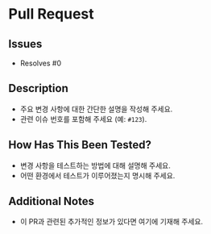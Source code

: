 # Pull Request

## Issues

- Resolves #0
<!-- 이 PR이 완전히 처리한 이슈의 번호를 작성합니다. PR 병합 시 이슈가 자동으로 close 됩니다. -->
<!-- 다른 레포지터리의 이슈: `Resolves nettee-space/another-repository#0` -->

## Description

- 주요 변경 사항에 대한 간단한 설명을 작성해 주세요.
- 관련 이슈 번호를 포함해 주세요 (예: `#123`).

## How Has This Been Tested?

- 변경 사항을 테스트하는 방법에 대해 설명해 주세요.
- 어떤 환경에서 테스트가 이루어졌는지 명시해 주세요.

## Additional Notes

- 이 PR과 관련된 추가적인 정보가 있다면 여기에 기재해 주세요.

